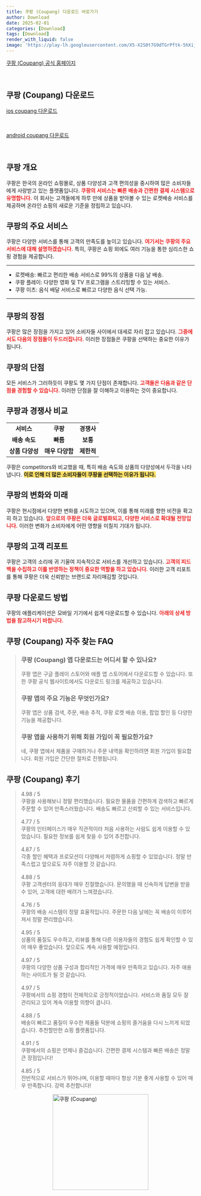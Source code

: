 ```yaml
---
title: 쿠팡 (Coupang) 다운로드 바로가기
author: Download
date: 2025-02-01
categories: [Download]
tags: [Download]
render_with_liquid: false
image: 'https://play-lh.googleusercontent.com/X5-X2S0t7G9dTGrPftk-5hXijqRDhwWKxGDs2gBm_kNPcAlO3re4exC_8nekvDhz-H0=s256-rw'
---
```

<p><a class='click-button' title='쿠팡 (Coupang)' href='https://coupang.com/' rel='nofollow'>쿠팡 (Coupang) 공식 홈페이지</a></p><br>
<h2 id='쿠팡 (Coupang)_다운로드'>쿠팡 (Coupang) 다운로드</h2>
<p><a class="click-button ios" title="coupang 다운로드" href="https://apps.apple.com/kr/app/%EC%BF%A0%ED%8C%A1-coupang/id454434967" rel="nofollow">ios coupang 다운로드</a></p><br>
<p><a class="click-button android" title="coupang 다운로드" href="https://play.google.comhttps://play.google.com/store/apps/details?id=com.coupang.mobile" rel="nofollow">android coupang 다운로드</a></p><br>


<h2 id='쿠팡 개요'>쿠팡 개요</h2>

<p>쿠팡은 한국의 온라인 쇼핑몰로, 상품 다양성과 고객 편의성을 중시하여 많은 소비자들에게 사랑받고 있는 플랫폼입니다. <b><span style="color: #ee2323;">쿠팡의 서비스는 빠른 배송과 간편한 결제 시스템으로 유명합니다.</span></b> 이 회사는 고객들에게 하루 만에 상품을 받아볼 수 있는 로켓배송 서비스를 제공하며 온라인 쇼핑의 새로운 기준을 정립하고 있습니다.</p>

<h2 id='쿠팡의 주요 서비스'>쿠팡의 주요 서비스</h2>

<p>쿠팡은 다양한 서비스를 통해 고객의 만족도를 높이고 있습니다. <b><span style="color: #ee2323;">여기서는 쿠팡의 주요 서비스에 대해 설명하겠습니다.</span></b> 특히, 쿠팡은 쇼핑 외에도 여러 기능을 통한 심리스한 쇼핑 경험을 제공합니다.</p>

<hr />

<ul>
    <li>로켓배송: 빠르고 편리한 배송 서비스로 99%의 상품을 다음 날 배송.</li>
    <li>쿠팡 플레이: 다양한 영화 및 TV 프로그램을 스트리밍할 수 있는 서비스.</li>
    <li>쿠팡 이츠: 음식 배달 서비스로 빠르고 다양한 음식 선택 가능.</li>
</ul>

<hr />

<h2 id='쿠팡의 장점'>쿠팡의 장점</h2>

<p>쿠팡은 많은 장점을 가지고 있어 소비자들 사이에서 대세로 자리 잡고 있습니다. <b><span style="color: #ee2323;">그중에서도 다음의 장점들이 두드러집니다.</span></b> 이러한 장점들은 쿠팡을 선택하는 중요한 이유가 됩니다.</p>

<h2 id='쿠팡의 단점'>쿠팡의 단점</h2>

<p>모든 서비스가 그러하듯이 쿠팡도 몇 가지 단점이 존재합니다. <b><span style="color: #ee2323;">고객들은 다음과 같은 단점을 경험할 수 있습니다.</span></b> 이러한 단점을 잘 이해하고 이용하는 것이 중요합니다.</p>

<h2 id='쿠팡과 경쟁사 비교'>쿠팡과 경쟁사 비교</h2>

<table>
    <tr>
        <td style="text-align: center; height: 17px;"><b>서비스</b></td>
        <td style="text-align: center; height: 17px;"><b>쿠팡</b></td>
        <td style="text-align: center; height: 17px;"><b>경쟁사</b></td>
    </tr>
    <tr>
        <td style="text-align: center; height: 17px;"><b>배송 속도</b></td>
        <td style="text-align: center; height: 17px;"><b>빠름</b></td>
        <td style="text-align: center; height: 17px;"><b>보통</b></td>
    </tr>
    <tr>
        <td style="text-align: center; height: 17px;"><b>상품 다양성</b></td>
        <td style="text-align: center; height: 17px;"><b>매우 다양함</b></td>
        <td style="text-align: center; height: 17px;"><b>제한적</b></td>
    </tr>
</table>

<p>쿠팡은 competitors와 비교했을 때, 특히 배송 속도와 상품의 다양성에서 두각을 나타냅니다. <b><span style="background-color: #ffe066;">이로 인해 더 많은 소비자들이 쿠팡을 선택하는 이유가 됩니다.</span></b></p>

<h2 id='쿠팡의 변화와 미래'>쿠팡의 변화와 미래</h2>

<p>쿠팡은 현시점에서 다양한 변화를 시도하고 있으며, 이를 통해 미래를 향한 비전을 확고히 하고 있습니다. <b><span style="color: #ee2323;">앞으로의 쿠팡은 더욱 글로벌화되고, 다양한 서비스로 확대될 전망입니다.</span></b> 이러한 변화가 소비자에게 어떤 영향을 미칠지 기대가 됩니다.</p>

<h2 id='쿠팡의 고객 리포트'>쿠팡의 고객 리포트</h2>

<p>쿠팡은 고객의 소리에 귀 기울여 지속적으로 서비스를 개선하고 있습니다. <b><span style="color: #ee2323;">고객의 피드백을 수집하고 이를 반영하는 정책이 중요한 역할을 하고 있습니다.</span></b> 이러한 고객 리포트를 통해 쿠팡은 더욱 신뢰받는 브랜드로 자리매김할 것입니다.</p>

<h2 id='쿠팡 다운로드 방법'>쿠팡 다운로드 방법</h2>

<p>쿠팡의 애플리케이션은 모바일 기기에서 쉽게 다운로드할 수 있습니다. <b><span style="color: #ee2323;">아래의 상세 방법을 참고하시기 바랍니다.</span></b></p>


<h2 id='쿠팡 (Coupang)_자주_찾는_FAQ'>쿠팡 (Coupang) 자주 찾는 FAQ</h2>
<div itemscope="" itemtype="https://schema.org/FAQPage"> 
<blockquote> 
<div itemscope="" itemprop="mainEntity" itemtype="https://schema.org/Question"> 
<h3 itemprop="name">쿠팡 (Coupang) 앱 다운로드는 어디서 할 수 있나요?</h3> 
<div itemscope="" itemprop="acceptedAnswer" itemtype="https://schema.org/Answer"> 
<span itemprop="text"> 
<p>쿠팡 앱은 구글 플레이 스토어와 애플 앱 스토어에서 다운로드할 수 있습니다. 또한 쿠팡 공식 웹사이트에서도 다운로드 링크를 제공하고 있습니다.</p> 
</span> 
</div> 
</div> 

<div itemscope="" itemprop="mainEntity" itemtype="https://schema.org/Question"> 
<h3 itemprop="name">쿠팡 앱의 주요 기능은 무엇인가요?</h3> 
<div itemscope="" itemprop="acceptedAnswer" itemtype="https://schema.org/Answer"> 
<span itemprop="text"> 
<p>쿠팡 앱은 상품 검색, 주문, 배송 추적, 쿠팡 로켓 배송 이용, 팝업 할인 등 다양한 기능을 제공합니다.</p> 
</span> 
</div> 
</div> 

<div itemscope="" itemprop="mainEntity" itemtype="https://schema.org/Question"> 
<h3 itemprop="name">쿠팡 앱을 사용하기 위해 회원 가입이 꼭 필요한가요?</h3> 
<div itemscope="" itemprop="acceptedAnswer" itemtype="https://schema.org/Answer"> 
<span itemprop="text"> 
<p>네, 쿠팡 앱에서 제품을 구매하거나 주문 내역을 확인하려면 회원 가입이 필요합니다. 회원 가입은 간단한 절차로 진행됩니다.</p> 
</span> 
</div> 
</div> 

</blockquote> 
</div>
<h2 id='쿠팡 (Coupang)_후기'>쿠팡 (Coupang) 후기</h2>
<div itemscope itemtype="https://schema.org/Product">
  <blockquote>
  <div itemprop="review" itemscope itemtype="https://schema.org/Review">
      <div itemprop="reviewRating" itemscope itemtype="https://schema.org/Rating"> <span itemprop="ratingValue">4.98</span> / <span itemprop="bestRating">5</span> </div>
      <span itemprop="reviewBody">쿠팡을 사용해보니 정말 편리했습니다. 필요한 물품을 간편하게 검색하고 빠르게 주문할 수 있어 만족스러웠습니다. 배송도 빠르고 신뢰할 수 있는 서비스입니다.</span>
  </div>
  <br>
  <div itemprop="review" itemscope itemtype="https://schema.org/Review">
      <div itemprop="reviewRating" itemscope itemtype="https://schema.org/Rating"> <span itemprop="ratingValue">4.77</span> / <span itemprop="bestRating">5</span> </div>
      <span itemprop="reviewBody">쿠팡의 인터페이스가 매우 직관적이라 처음 사용하는 사람도 쉽게 이용할 수 있었습니다. 필요한 정보를 쉽게 찾을 수 있어 추천합니다.</span>
  </div>
  <br>
  <div itemprop="review" itemscope itemtype="https://schema.org/Review">
      <div itemprop="reviewRating" itemscope itemtype="https://schema.org/Rating"> <span itemprop="ratingValue">4.87</span> / <span itemprop="bestRating">5</span> </div>
      <span itemprop="reviewBody">각종 할인 혜택과 프로모션이 다양해서 저렴하게 쇼핑할 수 있었습니다. 정말 만족스럽고 앞으로도 자주 이용할 것 같습니다.</span>
  </div>
  <br>
  <div itemprop="review" itemscope itemtype="https://schema.org/Review">
      <div itemprop="reviewRating" itemscope itemtype="https://schema.org/Rating"> <span itemprop="ratingValue">4.88</span> / <span itemprop="bestRating">5</span> </div>
      <span itemprop="reviewBody">쿠팡 고객센터의 응대가 매우 친절했습니다. 문의했을 때 신속하게 답변을 받을 수 있어, 고객에 대한 배려가 느껴졌습니다.</span>
  </div>
  <br>
  <div itemprop="review" itemscope itemtype="https://schema.org/Review">
      <div itemprop="reviewRating" itemscope itemtype="https://schema.org/Rating"> <span itemprop="ratingValue">4.76</span> / <span itemprop="bestRating">5</span> </div>
      <span itemprop="reviewBody">쿠팡의 배송 시스템이 정말 효율적입니다. 주문한 다음 날에는 꼭 배송이 이루어져서 정말 편리했습니다.</span>
  </div>
  <br>
  <div itemprop="review" itemscope itemtype="https://schema.org/Review">
      <div itemprop="reviewRating" itemscope itemtype="https://schema.org/Rating"> <span itemprop="ratingValue">4.95</span> / <span itemprop="bestRating">5</span> </div>
      <span itemprop="reviewBody">상품의 품질도 우수하고, 리뷰를 통해 다른 이용자들의 경험도 쉽게 확인할 수 있어 매우 좋았습니다. 앞으로도 계속 사용할 예정입니다.</span>
  </div>
  <br>
  <div itemprop="review" itemscope itemtype="https://schema.org/Review">
      <div itemprop="reviewRating" itemscope itemtype="https://schema.org/Rating"> <span itemprop="ratingValue">4.97</span> / <span itemprop="bestRating">5</span> </div>
      <span itemprop="reviewBody">쿠팡의 다양한 상품 구성과 합리적인 가격에 매우 만족하고 있습니다. 자주 애용하는 사이트가 될 것 같습니다.</span>
  </div>
  <br>
  <div itemprop="review" itemscope itemtype="https://schema.org/Review">
      <div itemprop="reviewRating" itemscope itemtype="https://schema.org/Rating"> <span itemprop="ratingValue">4.97</span> / <span itemprop="bestRating">5</span> </div>
      <span itemprop="reviewBody">쿠팡에서의 쇼핑 경험이 전체적으로 긍정적이었습니다. 서비스와 품질 모두 잘 관리되고 있어 계속 이용할 의향이 큽니다.</span>
  </div>
  <br>
  <div itemprop="review" itemscope itemtype="https://schema.org/Review">
      <div itemprop="reviewRating" itemscope itemtype="https://schema.org/Rating"> <span itemprop="ratingValue">4.88</span> / <span itemprop="bestRating">5</span> </div>
      <span itemprop="reviewBody">배송이 빠르고 품질이 우수한 제품들 덕분에 쇼핑의 즐거움을 다시 느끼게 되었습니다. 추천할만한 쇼핑 플랫폼입니다.</span>
  </div>
  <br>
  <div itemprop="review" itemscope itemtype="https://schema.org/Review">
      <div itemprop="reviewRating" itemscope itemtype="https://schema.org/Rating"> <span itemprop="ratingValue">4.91</span> / <span itemprop="bestRating">5</span> </div>
      <span itemprop="reviewBody">쿠팡에서의 쇼핑은 언제나 즐겁습니다. 간편한 결제 시스템과 빠른 배송은 정말 큰 장점입니다!</span>
  </div>
  <br>
  <div itemprop="review" itemscope itemtype="https://schema.org/Review">
      <div itemprop="reviewRating" itemscope itemtype="https://schema.org/Rating"> <span itemprop="ratingValue">4.85</span> / <span itemprop="bestRating">5</span> </div>
      <span itemprop="reviewBody">전반적으로 서비스가 뛰어나며, 이용할 때마다 항상 기분 좋게 사용할 수 있어 매우 만족합니다. 강력 추천합니다!</span>
  </div>
  </blockquote>
</div>
<figure class="image" style="display: flex; justify-content: center; align-items: center; margin: 0;"><img src="https://play-lh.googleusercontent.com/X5-X2S0t7G9dTGrPftk-5hXijqRDhwWKxGDs2gBm_kNPcAlO3re4exC_8nekvDhz-H0=s256-rw" alt="쿠팡 (Coupang)" width="256" height="256" style="max-width: 100%; height: auto;"></figure>